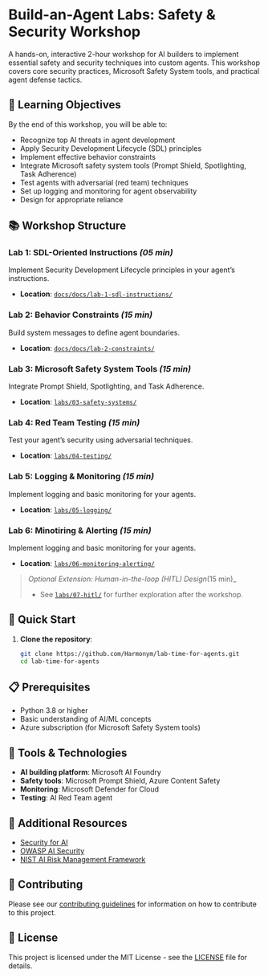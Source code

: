 # Build-an-Agent Labs: Safety & Security Workshop

A hands-on, interactive 2-hour workshop for AI builders to implement essential safety and security techniques into custom agents. This workshop covers core security practices, Microsoft Safety System tools, and practical agent defense tactics.

## 🎯 Learning Objectives

By the end of this workshop, you will be able to:
- Recognize top AI threats in agent development
- Apply Security Development Lifecycle (SDL) principles
- Implement effective behavior constraints
- Integrate Microsoft safety system tools (Prompt Shield, Spotlighting, Task Adherence)
- Test agents with adversarial (red team) techniques
- Set up logging and monitoring for agent observability
- Design for appropriate reliance

## 📚 Workshop Structure

### Lab 1: SDL-Oriented Instructions _(05 min)_
Implement Security Development Lifecycle principles in your agent’s instructions.
- **Location**: [`docs/docs/lab-1-sdl-instructions/`](docs/docs/lab-1-sdl-instructions/)

### Lab 2: Behavior Constraints _(15 min)_
Build system messages to define agent boundaries.
- **Location**: [`docs/docs/lab-2-constraints/`](docs/docs/lab-2-constraints/)

### Lab 3: Microsoft Safety System Tools _(15 min)_
Integrate Prompt Shield, Spotlighting, and Task Adherence.
- **Location**: [`labs/03-safety-systems/`](labs/03-safety-systems/)

### Lab 4: Red Team Testing _(15 min)_
Test your agent’s security using adversarial techniques.
- **Location**: [`labs/04-testing/`](labs/04-testing/)

### Lab 5: Logging & Monitoring _(15 min)_
Implement logging and basic monitoring for your agents.
- **Location**: [`labs/05-logging/`](labs/05-logging/)

### Lab 6: Minotiring & Alerting _(15 min)_
Implement logging and basic monitoring for your agents.
- **Location**: [`labs/06-monitoring-alerting/`](labs/06-monitoring-alerting/)

> _Optional Extension: Human-in-the-loop (HITL) Design_(15 min)_
> - See [`labs/07-hitl/`](labs/07-hitl/) for further exploration after the workshop.

## 🚀 Quick Start

1. **Clone the repository**:
   ```bash
   git clone https://github.com/Harmonym/lab-time-for-agents.git
   cd lab-time-for-agents
   ```

## 📋 Prerequisites

- Python 3.8 or higher
- Basic understanding of AI/ML concepts
- Azure subscription (for Microsoft Safety System tools)

## 🔧 Tools & Technologies

- **AI building platform**: Microsoft AI Foundry
- **Safety tools**: Microsoft Prompt Shield, Azure Content Safety
- **Monitoring**: Microsoft Defender for Cloud
- **Testing**: AI Red Team agent

## 📖 Additional Resources

- [Security for AI](https://www.microsoft.com/en-us/ai/responsible-ai](https://learn.microsoft.com/en-us/security/security-for-ai/))
- [OWASP AI Security](https://owasp.org/www-project-ai-security-and-privacy-guide/)
- [NIST AI Risk Management Framework](https://www.nist.gov/itl/ai-risk-management-framework)

## 🤝 Contributing

Please see our [contributing guidelines](CONTRIBUTING.md) for information on how to contribute to this project.

## 📄 License

This project is licensed under the MIT License - see the [LICENSE](LICENSE) file for details.
````
